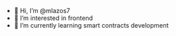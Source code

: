 - 👋 Hi, I’m @mlazos7
- 👀 I’m interested in frontend
- 🌱 I’m currently learning smart contracts development

<!---
mlazos7/mlazos7 is a ✨ special ✨ repository because its `README.md` (this file) appears on your GitHub profile.
You can click the Preview link to take a look at your changes.
--->
